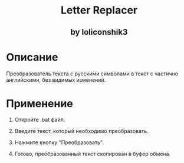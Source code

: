 <h1 align="center">Letter Replacer</h1>
<h2 align="center">by loliconshik3</h2>

# Описание

Преобразователь текста с русскими символами в текст с частично английскими, без видимых изменений.

# Применение

1. Откройте .bat файл.

2. Введите текст, который необходимо преобразовать.

3. Нажмите кнопку "Преобразовать".

4. Готово, преобразованный текст скопирован в буфер обмена.
